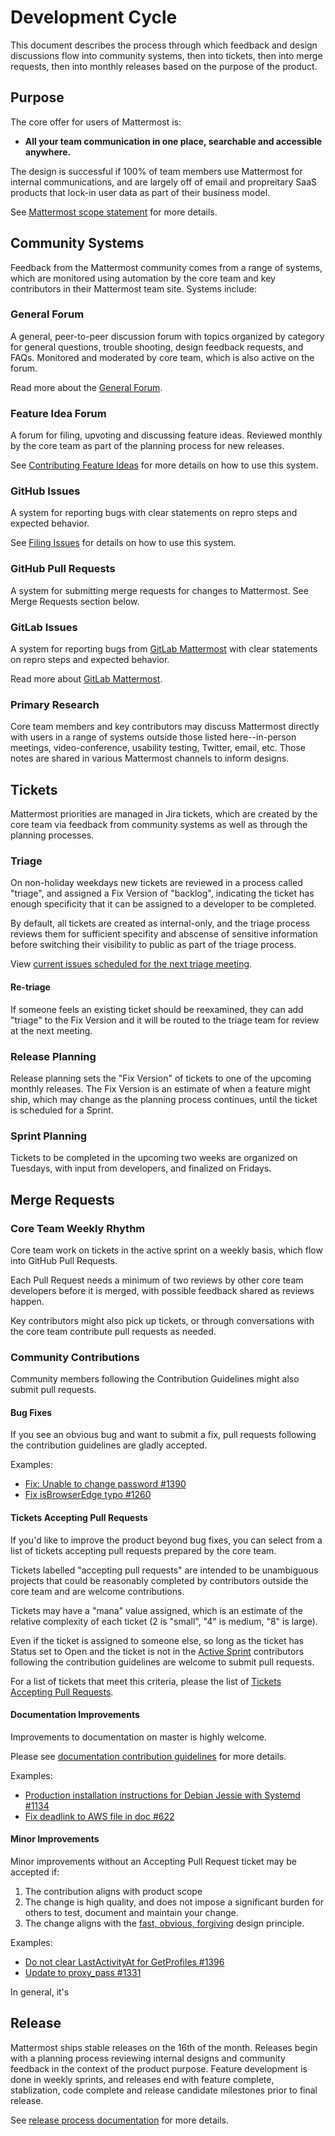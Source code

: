 # Development Cycle

This document describes the process through which feedback and design discussions flow into community systems, then into tickets, then into merge requests, then into monthly releases based on the purpose of the product. 

## Purpose

The core offer for users of Mattermost is: 

- **All your team communication in one place, searchable and accessible anywhere.**

The design is successful if 100% of team members use Mattermost for internal communications, and are largely off of email and propreitary SaaS products that lock-in user data as part of their business model. 

See [Mattermost scope statement](http://www.mattermost.org/vision/#mattermost-teams-v1) for more details. 

## Community Systems 

Feedback from the Mattermost community comes from a range of systems, which are monitored using automation by the core team and key contributors in their Mattermost team site. Systems include: 

### General Forum 

A general, peer-to-peer discussion forum with topics organized by category for general questions, trouble shooting, design feedback requests, and FAQs. Monitored and moderated by core team, which is also active on the forum.

Read more about the [General Forum](https://forum.mattermost.org/t/welcome-to-mattermost-community-discussion/8). 

###  Feature Idea Forum 

A forum for filing, upvoting and discussing feature ideas. Reviewed monthly by the core team as part of the planning process for new releases. 

See [Contributing Feature Ideas](http://www.mattermost.org/feature-requests/) for more details on how to use this system. 

### GitHub Issues 

A system for reporting bugs with clear statements on repro steps and expected behavior. 

See [Filing Issues](http://www.mattermost.org/filing-issues/) for details on how to use this system. 

### GitHub Pull Requests 

A system for submitting merge requests for changes to Mattermost. See Merge Requests section below. 

### GitLab Issues

A system for reporting bugs from [GitLab Mattermost](https://gitlab.com/gitlab-org/gitlab-mattermost) with clear statements on repro steps and expected behavior. 

Read more about [GitLab Mattermost](https://gitlab.com/gitlab-org/gitlab-mattermost). 

### Primary Research 

Core team members and key contributors may discuss Mattermost directly with users in a range of systems outside those listed here--in-person meetings, video-conference, usability testing, Twitter, email, etc. Those notes are shared in various Mattermost channels to inform designs. 

## Tickets

Mattermost priorities are managed in Jira tickets, which are created by the core team via feedback from community systems as well as through the planning processes. 

### Triage

On non-holiday weekdays new tickets are reviewed in a process called "triage", and assigned a Fix Version of "backlog", indicating the ticket has enough specificity that it can be assigned to a developer to be completed. 

By default, all tickets are created as internal-only, and the triage process reviews them for sufficient specifity and abscense of sensitive information before switching their visibility to public as part of the triage process. 

View [current issues scheduled for the next triage meeting](https://mattermost.atlassian.net/browse/PLT-1203?filter=10105). 

#### Re-triage 

If someone feels an existing ticket should be reexamined, they can add "triage" to the Fix Version and it will be routed to the triage team for review at the next meeting. 

### Release Planning

Release planning sets the "Fix Version" of tickets to one of the upcoming monthly releases. The Fix Version is an estimate of when a feature might ship, which may change as the planning process continues, until the ticket is scheduled for a Sprint.

### Sprint Planning

Tickets to be completed in the upcoming two weeks are organized on Tuesdays, with input from developers, and finalized on Fridays.

## Merge Requests

### Core Team Weekly Rhythm 

Core team work on tickets in the active sprint on a weekly basis, which flow into GitHub Pull Requests.

Each Pull Request needs a minimum of two reviews by other core team developers before it is merged, with possible feedback shared as reviews happen. 

Key contributors might also pick up tickets, or through conversations with the core team contribute pull requests as needed. 

### Community Contributions 

Community members following the Contribution Guidelines might also submit pull requests. 

#### Bug Fixes 

If you see an obvious bug and want to submit a fix, pull requests following the contribution guidelines are gladly accepted. 

Examples: 
- [Fix: Unable to change password #1390](https://github.com/mattermost/platform/pull/1390)
- [Fix isBrowserEdge typo #1260](https://github.com/mattermost/platform/pull/1260)

#### Tickets Accepting Pull Requests

If you'd like to improve the product beyond bug fixes, you can select from a list of tickets accepting pull requests prepared by the core team. 

Tickets labelled "accepting pull requests" are intended to be unambiguous projects that could be reasonably completed by contributors outside the core team and are welcome contributions. 

Tickets may have a "mana" value assigned, which is an estimate of the relative complexity of each ticket (2 is "small", "4" is medium, "8" is large). 

Even if the ticket is assigned to someone else, so long as the ticket has Status set to Open and the ticket is not in the [Active Sprint](https://mattermost.atlassian.net/browse/PLT-839?jql=status%20%3D%20Open%20AND%20sprint%20in%20openSprints%20()) contributors following the contribution guidelines are welcome to submit pull requests. 

For a list of tickets that meet this criteria, please the list of [Tickets Accepting Pull Requests](https://mattermost.atlassian.net/browse/PLT-1263?filter=10101).

#### Documentation Improvements 

Improvements to documentation on master is highly welcome. 

Please see [documentation contribution guidelines](https://forum.mattermost.org/t/help-improve-mattermost-documentation/194) for more details. 

Examples: 
- [Production installation instructions for Debian Jessie with Systemd #1134](https://github.com/mattermost/platform/pull/1134)
- [Fix deadlink to AWS file in doc #622]( https://github.com/mattermost/platform/pull/622)

#### Minor Improvements 

Minor improvements without an Accepting Pull Request ticket may be accepted if: 

1. The contribution aligns with product scope 
2. The change is high quality, and does not impose a significant burden for others to test, document and maintain your change.
3. The change aligns with the [fast, obvious, forgiving](http://www.mattermost.org/design-principles/) design principle.

Examples: 
- [Do not clear LastActivityAt for GetProfiles #1396](https://github.com/mattermost/platform/pull/1396/files)
- [Update to proxy_pass #1331](https://github.com/mattermost/platform/pull/1331)

In general, it's

## Release

Mattermost ships stable releases on the 16th of the month. Releases begin with a planning process reviewing internal designs and community feedback in the context of the product purpose. Feature development is done in weekly sprints, and releases end with feature complete, stablization, code complete and release candidate milestones prior to final release. 

See [release process documentation](https://github.com/mattermost/platform/blob/master/doc/process/release-process.md) for more details. 
